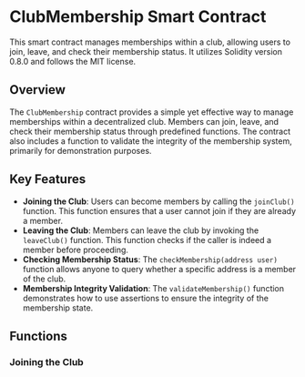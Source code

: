 # ClubMembership Smart Contract

This smart contract manages memberships within a club, allowing users to join, leave, and check their membership status. It utilizes Solidity version 0.8.0 and follows the MIT license.

## Overview

The `ClubMembership` contract provides a simple yet effective way to manage memberships within a decentralized club. Members can join, leave, and check their membership status through predefined functions. The contract also includes a function to validate the integrity of the membership system, primarily for demonstration purposes.

## Key Features

- **Joining the Club**: Users can become members by calling the `joinClub()` function. This function ensures that a user cannot join if they are already a member.
- **Leaving the Club**: Members can leave the club by invoking the `leaveClub()` function. This function checks if the caller is indeed a member before proceeding.
- **Checking Membership Status**: The `checkMembership(address user)` function allows anyone to query whether a specific address is a member of the club.
- **Membership Integrity Validation**: The `validateMembership()` function demonstrates how to use assertions to ensure the integrity of the membership state.

## Functions

### Joining the Club

